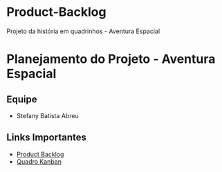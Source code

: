 # Product-Backlog
Projeto da história em quadrinhos - Aventura Espacial

# Planejamento do Projeto - Aventura Espacial

## Equipe

- Stefany Batista Abreu

## Links Importantes
- [Product Backlog](https://link-do-google-sheets.com)
- [Quadro Kanban](https://github.com//StefanyAbreu/Projeto-Quadrinhos)
